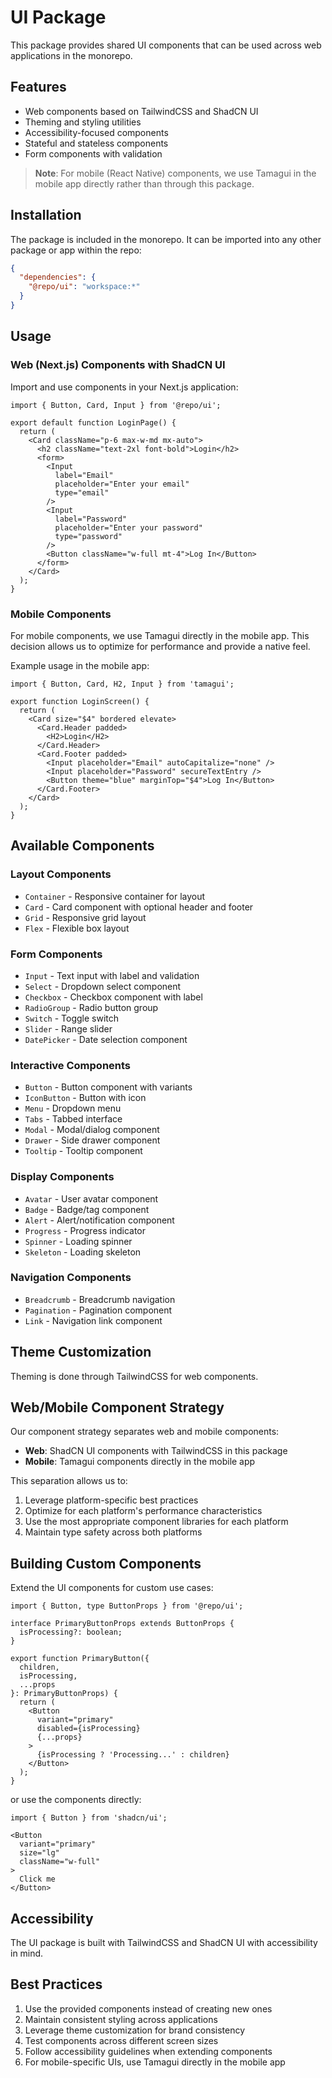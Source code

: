 # UI Package

This package provides shared UI components that can be used across web applications in the monorepo.

## Features

- Web components based on TailwindCSS and ShadCN UI
- Theming and styling utilities
- Accessibility-focused components
- Stateful and stateless components
- Form components with validation

> **Note**: For mobile (React Native) components, we use Tamagui in the mobile app directly rather than through this package.

## Installation

The package is included in the monorepo. It can be imported into any other package or app within the repo:

```json
{
  "dependencies": {
    "@repo/ui": "workspace:*"
  }
}
```

## Usage

### Web (Next.js) Components with ShadCN UI

Import and use components in your Next.js application:

```tsx
import { Button, Card, Input } from '@repo/ui';

export default function LoginPage() {
  return (
    <Card className="p-6 max-w-md mx-auto">
      <h2 className="text-2xl font-bold">Login</h2>
      <form>
        <Input 
          label="Email" 
          placeholder="Enter your email" 
          type="email" 
        />
        <Input 
          label="Password" 
          placeholder="Enter your password" 
          type="password" 
        />
        <Button className="w-full mt-4">Log In</Button>
      </form>
    </Card>
  );
}
```

### Mobile Components

For mobile components, we use Tamagui directly in the mobile app. This decision allows us to optimize for performance and provide a native feel.

Example usage in the mobile app:

```tsx
import { Button, Card, H2, Input } from 'tamagui';

export function LoginScreen() {
  return (
    <Card size="$4" bordered elevate>
      <Card.Header padded>
        <H2>Login</H2>
      </Card.Header>
      <Card.Footer padded>
        <Input placeholder="Email" autoCapitalize="none" />
        <Input placeholder="Password" secureTextEntry />
        <Button theme="blue" marginTop="$4">Log In</Button>
      </Card.Footer>
    </Card>
  );
}
```

## Available Components

### Layout Components

- `Container` - Responsive container for layout
- `Card` - Card component with optional header and footer
- `Grid` - Responsive grid layout
- `Flex` - Flexible box layout

### Form Components

- `Input` - Text input with label and validation
- `Select` - Dropdown select component
- `Checkbox` - Checkbox component with label
- `RadioGroup` - Radio button group
- `Switch` - Toggle switch
- `Slider` - Range slider
- `DatePicker` - Date selection component

### Interactive Components

- `Button` - Button component with variants
- `IconButton` - Button with icon
- `Menu` - Dropdown menu
- `Tabs` - Tabbed interface
- `Modal` - Modal/dialog component
- `Drawer` - Side drawer component
- `Tooltip` - Tooltip component

### Display Components

- `Avatar` - User avatar component
- `Badge` - Badge/tag component
- `Alert` - Alert/notification component
- `Progress` - Progress indicator
- `Spinner` - Loading spinner
- `Skeleton` - Loading skeleton

### Navigation Components

- `Breadcrumb` - Breadcrumb navigation
- `Pagination` - Pagination component
- `Link` - Navigation link component

## Theme Customization

Theming is done through TailwindCSS for web components.

## Web/Mobile Component Strategy

Our component strategy separates web and mobile components:

- **Web**: ShadCN UI components with TailwindCSS in this package
- **Mobile**: Tamagui components directly in the mobile app

This separation allows us to:
1. Leverage platform-specific best practices
2. Optimize for each platform's performance characteristics
3. Use the most appropriate component libraries for each platform
4. Maintain type safety across both platforms

## Building Custom Components

Extend the UI components for custom use cases:

```tsx
import { Button, type ButtonProps } from '@repo/ui';

interface PrimaryButtonProps extends ButtonProps {
  isProcessing?: boolean;
}

export function PrimaryButton({ 
  children, 
  isProcessing, 
  ...props 
}: PrimaryButtonProps) {
  return (
    <Button 
      variant="primary" 
      disabled={isProcessing} 
      {...props}
    >
      {isProcessing ? 'Processing...' : children}
    </Button>
  );
}
```

or use the components directly:

```tsx
import { Button } from 'shadcn/ui';

<Button
  variant="primary"
  size="lg"
  className="w-full"
>
  Click me
</Button>
```

## Accessibility

The UI package is built with TailwindCSS and ShadCN UI with accessibility in mind.

## Best Practices

1. Use the provided components instead of creating new ones
2. Maintain consistent styling across applications
3. Leverage theme customization for brand consistency
4. Test components across different screen sizes
5. Follow accessibility guidelines when extending components
6. For mobile-specific UIs, use Tamagui directly in the mobile app
